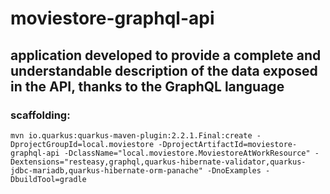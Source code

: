 # moviestore-graphql-api

## application developed to provide a complete and understandable description of the data exposed in the API, thanks to the GraphQL language

### scaffolding:
```
mvn io.quarkus:quarkus-maven-plugin:2.2.1.Final:create -DprojectGroupId=local.moviestore -DprojectArtifactId=moviestore-graphql-api -DclassName="local.moviestore.MoviestoreAtWorkResource" -Dextensions="resteasy,graphql,quarkus-hibernate-validator,quarkus-jdbc-mariadb,quarkus-hibernate-orm-panache" -DnoExamples -DbuildTool=gradle
```
